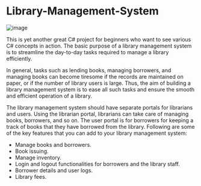# Library-Management-System
 ![image](https://github.com/RishavRaj20/Library-Management-System/assets/81917305/5098a100-a755-4c8b-9af2-2b8206980308)

This is yet another great C# project for beginners who want to see various C# concepts in action. The basic purpose of a library management system is to streamline the day-to-day tasks required to manage a library efficiently.

In general, tasks such as lending books, managing borrowers, and managing books can become tiresome if the records are maintained on paper, or if the number of library users is large. Thus, the aim of building a library management system is to ease all such tasks and ensure the smooth and efficient operation of a library.

The library management system should have separate portals for librarians and users. Using the librarian portal, librarians can take care of managing books, borrowers, and so on. The user portal is for borrowers for keeping a track of books that they have borrowed from the library. Following are some of the key features that you can add to your library management system:

<ul>
  <li>Manage books and borrowers.</li>
  <li>Book issuing.</li>
 <li>Manage inventory.</li>
 <li>Login and logout functionalities for borrowers and the library staff.</li>
 <li>Borrower details and user logs.</li>
 <li>Library fees.</li>
</ul>
